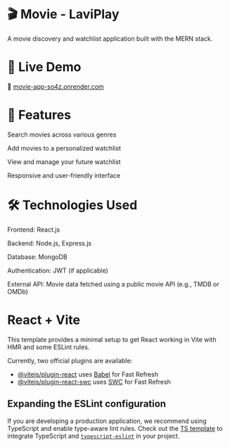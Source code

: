 # 🎬 Movie - LaviPlay
A movie discovery and watchlist application built with the MERN stack.

# 🚀 Live Demo
🔗 [movie-app-so4z.onrender.com](https://movie-app-so4z.onrender.com/)

# 📌 Features

Search movies across various genres

Add movies to a personalized watchlist

View and manage your future watchlist

Responsive and user-friendly interface

# 🛠 Technologies Used

Frontend: React.js

Backend: Node.js, Express.js

Database: MongoDB

Authentication: JWT (if applicable)

External API: Movie data fetched using a public movie API (e.g., TMDB or OMDb)

# React + Vite

This template provides a minimal setup to get React working in Vite with HMR and some ESLint rules.

Currently, two official plugins are available:

- [@vitejs/plugin-react](https://github.com/vitejs/vite-plugin-react/blob/main/packages/plugin-react/README.md) uses [Babel](https://babeljs.io/) for Fast Refresh
- [@vitejs/plugin-react-swc](https://github.com/vitejs/vite-plugin-react-swc) uses [SWC](https://swc.rs/) for Fast Refresh

## Expanding the ESLint configuration

If you are developing a production application, we recommend using TypeScript and enable type-aware lint rules. Check out the [TS template](https://github.com/vitejs/vite/tree/main/packages/create-vite/template-react-ts) to integrate TypeScript and [`typescript-eslint`](https://typescript-eslint.io) in your project.
